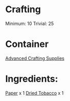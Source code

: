 <!-- TITLE: Cigarette -->
<!-- SUBTITLE: Loose shredded tobacco rolled up in a paper. Smoking is bad for you. -->




# Crafting
Minimum: 10
Trivial: 25

# Container
[Advanced Crafting Supplies](advanced-crafting-supplies)

# Ingredients:
[Paper](paper) x 1
[Dried Tobacco](dried-tobacco) x 1
